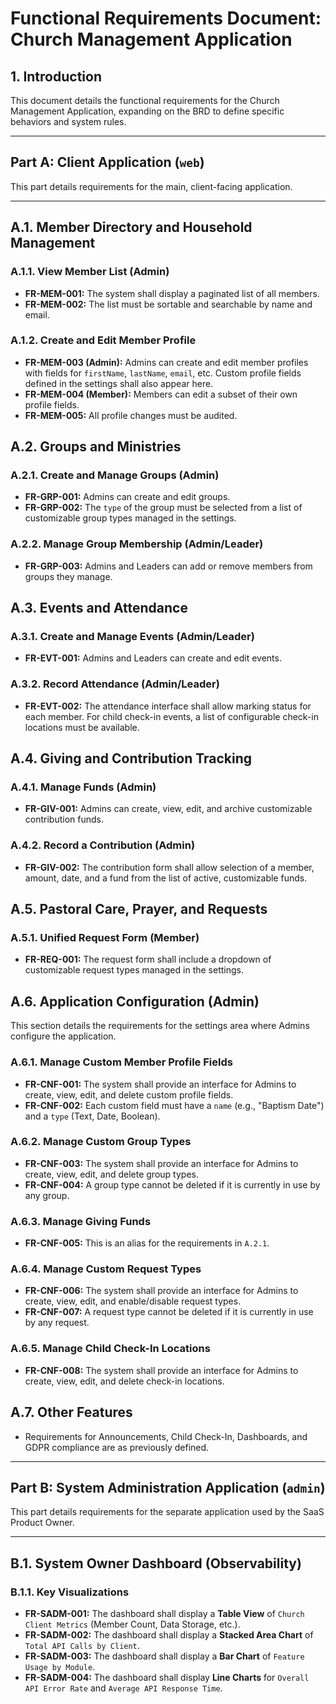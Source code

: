# Functional Requirements Document: Church Management Application

## 1. Introduction
This document details the functional requirements for the Church Management Application, expanding on the BRD to define specific behaviors and system rules.

---

## Part A: Client Application (`web`)

This part details requirements for the main, client-facing application.

---

## A.1. Member Directory and Household Management

### A.1.1. View Member List (Admin)
*   **FR-MEM-001:** The system shall display a paginated list of all members.
*   **FR-MEM-002:** The list must be sortable and searchable by name and email.

### A.1.2. Create and Edit Member Profile
*   **FR-MEM-003 (Admin):** Admins can create and edit member profiles with fields for `firstName`, `lastName`, `email`, etc. Custom profile fields defined in the settings shall also appear here.
*   **FR-MEM-004 (Member):** Members can edit a subset of their own profile fields.
*   **FR-MEM-005:** All profile changes must be audited.

## A.2. Groups and Ministries

### A.2.1. Create and Manage Groups (Admin)
*   **FR-GRP-001:** Admins can create and edit groups.
*   **FR-GRP-002:** The `type` of the group must be selected from a list of customizable group types managed in the settings.

### A.2.2. Manage Group Membership (Admin/Leader)
*   **FR-GRP-003:** Admins and Leaders can add or remove members from groups they manage.

## A.3. Events and Attendance

### A.3.1. Create and Manage Events (Admin/Leader)
*   **FR-EVT-001:** Admins and Leaders can create and edit events.

### A.3.2. Record Attendance (Admin/Leader)
*   **FR-EVT-002:** The attendance interface shall allow marking status for each member. For child check-in events, a list of configurable check-in locations must be available.

## A.4. Giving and Contribution Tracking

### A.4.1. Manage Funds (Admin)
*   **FR-GIV-001:** Admins can create, view, edit, and archive customizable contribution funds.

### A.4.2. Record a Contribution (Admin)
*   **FR-GIV-002:** The contribution form shall allow selection of a member, amount, date, and a fund from the list of active, customizable funds.

## A.5. Pastoral Care, Prayer, and Requests

### A.5.1. Unified Request Form (Member)
*   **FR-REQ-001:** The request form shall include a dropdown of customizable request types managed in the settings.

## A.6. Application Configuration (Admin)

This section details the requirements for the settings area where Admins configure the application.

### A.6.1. Manage Custom Member Profile Fields
*   **FR-CNF-001:** The system shall provide an interface for Admins to create, view, edit, and delete custom profile fields.
*   **FR-CNF-002:** Each custom field must have a `name` (e.g., "Baptism Date") and a `type` (Text, Date, Boolean).

### A.6.2. Manage Custom Group Types
*   **FR-CNF-003:** The system shall provide an interface for Admins to create, view, edit, and delete group types.
*   **FR-CNF-004:** A group type cannot be deleted if it is currently in use by any group.

### A.6.3. Manage Giving Funds
*   **FR-CNF-005:** This is an alias for the requirements in `A.2.1`.

### A.6.4. Manage Custom Request Types
*   **FR-CNF-006:** The system shall provide an interface for Admins to create, view, edit, and enable/disable request types.
*   **FR-CNF-007:** A request type cannot be deleted if it is currently in use by any request.

### A.6.5. Manage Child Check-In Locations
*   **FR-CNF-008:** The system shall provide an interface for Admins to create, view, edit, and delete check-in locations.

## A.7. Other Features
*   Requirements for Announcements, Child Check-In, Dashboards, and GDPR compliance are as previously defined.

---

## Part B: System Administration Application (`admin`)

This part details requirements for the separate application used by the SaaS Product Owner.

---

## B.1. System Owner Dashboard (Observability)

### B.1.1. Key Visualizations
*   **FR-SADM-001:** The dashboard shall display a **Table View** of `Church Client Metrics` (Member Count, Data Storage, etc.).
*   **FR-SADM-002:** The dashboard shall display a **Stacked Area Chart** of `Total API Calls by Client`.
*   **FR-SADM-003:** The dashboard shall display a **Bar Chart** of `Feature Usage by Module`.
*   **FR-SADM-004:** The dashboard shall display **Line Charts** for `Overall API Error Rate` and `Average API Response Time`.
